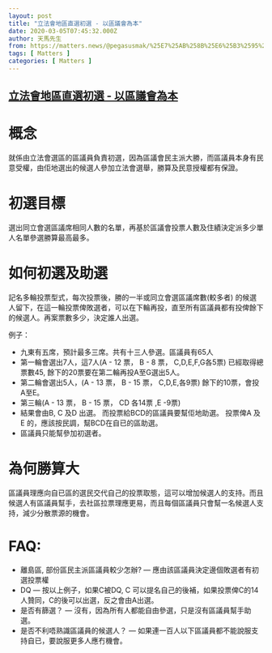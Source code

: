 ```yaml
---
layout: post
title: "立法會地區直選初選 - 以區議會為本"
date: 2020-03-05T07:45:32.000Z
author: 天馬先生
from: https://matters.news/@pegasusmak/%25E7%25AB%258B%25E6%25B3%2595%25E6%259C%2583%25E5%259C%25B0%25E5%258D%2580%25E7%259B%25B4%25E9%2581%25B8%25E5%2588%259D%25E9%2581%25B8-%25E4%25BB%25A5%25E5%258D%2580%25E8%25AD%25B0%25E6%259C%2583%25E7%2582%25BA%25E6%259C%25AC-bafyreibxxbetrou352teyrtchswtsldcezxd6452kuis6tuazvbuhcny5u
tags: [ Matters ]
categories: [ Matters ]
---
```

<!--1583394332000-->
[立法會地區直選初選 - 以區議會為本](https://matters.news/@pegasusmak/%25E7%25AB%258B%25E6%25B3%2595%25E6%259C%2583%25E5%259C%25B0%25E5%258D%2580%25E7%259B%25B4%25E9%2581%25B8%25E5%2588%259D%25E9%2581%25B8-%25E4%25BB%25A5%25E5%258D%2580%25E8%25AD%25B0%25E6%259C%2583%25E7%2582%25BA%25E6%259C%25AC-bafyreibxxbetrou352teyrtchswtsldcezxd6452kuis6tuazvbuhcny5u)
------

<div>
<h1>概念</h1><p>就係由立法會選區的區議員負責初選，因為區議會民主派大勝，而區議員本身有民意受權，由佢地選出的候選人參加立法會選舉，勝算及民意授權都有保證。</p><h1>初選目標</h1><p>選出同立會選區議席相同人數的名單，再基於區議會投票人數及住績決定派多少單人名單參選勝算最高最多。</p><h1>如何初選及助選</h1><p>記名多輪投票型式，每次投票後，勝的一半或同立會選區議席數(較多者) 的候選人留下，在這一輪投票俾敗選者，可以在下輪再投，直至所有區議員都有投俾餘下的候選人。再案票數多少，決定誰人出選。</p><p>例子：</p><ul><li>九東有五席，預計最多三席。共有十三人參選。區議員有65人</li><li>第一輪會選出7人，這7人(A - 12 票， B - 8 票， C,D,E,F,G各5票) 已經取得總票數45, 餘下的20票要在第二輪再投A至G選出5人。</li><li>第二輪會選出5人，(A - 13 票， B - 15 票， C,D,E,各9票) 餘下的10票，會投A至E｡</li><li>第三輪(A - 13 票， B - 15 票， CD 各14票 ,E -9票)</li><li>結果會由B, C 及D 出選。 而投票給BCD的區議員要幫佢地助選。 投票俾A 及E 的，應該按民調，幫BCD在自已的區助選。</li><li>區議員只能幫參加初選者。</li></ul><h1>為何勝算大</h1><p>區議員理應向自已區的選民交代自己的投票取態，這可以增加候選人的支持。而且候選人有區議員幫手，去社區拉票理應更易，而且每個區議員只會幫一名候選人支持，減少分散票源的機會。</p><h1>FAQ:</h1><ul><li>離島區, 部份區民主派區議員較少怎辦? — 應由該區議員決定邊個敗選者有初選投票權</li><li>DQ — 按以上例子，如果C被DQ, C 可以提名自己的後補，如果投票俾C的14人贊同，C的後可以出選，反之會由A出選。</li><li>是否有篩選？ — 沒有，因為所有人都能自由參選，只是沒有區議員幫手助選。</li><li>是否不利唔熟識區議員的候選人？ — 如果連一百人以下區議員都不能說服支持自已，要說服更多人應冇機會。</li></ul>
</div>
